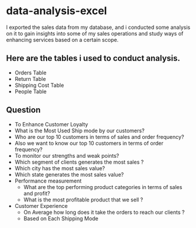 # data-analysis-excel
I exported the sales data from my database, and i conducted some analysis on it to gain insights into some of my sales operations and study ways of enhancing services based on a certain scope.

## Here are the tables i used to conduct analysis. 
- Orders Table
- Return Table 
- Shipping Cost Table 
- People Table

## Question
 - To Enhance Customer Loyalty
 -  What is the Most Used Ship mode by our customers?
 -  Who are our top 10 customers in terms of sales and order frequency?
 -  Also we want to know our top 10 customers in terms of order frequency?
  - To monitor our strengths and weak points?
   - Which segment of clients generates the most sales ?
   - Which city has the most sales value?
   - Which state generates the most sales value?
 - Performance measurement
     - What are the top performing product categories in terms of sales and profit?
     - What is the most profitable product that we sell ?
- Customer Experience
   - On Average how long does it take the orders to reach our clients ?
   - Based on Each Shipping Mode

